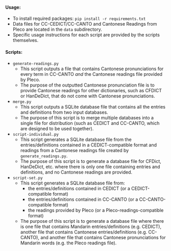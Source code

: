 #### Usage:
- To install required packages: `pip install -r requirements.txt`
- Data files for CC-CEDICT/CC-CANTO and Cantonese Readings from Pleco are located in the `data` subdirectory.
- Specific usage instructions for each script are provided by the scripts themselves.

#### Scripts:
- `generate-readings.py`
  - This script outputs a file that contains Cantonese pronunciations for every term in CC-CANTO *and* the Cantonese readings file provided by Pleco.
  - The purpose of the outputted Cantonese pronunciation file is to provide Cantonese readings for other dictionaries, such as CFDICT or HanDeDict, that do not come with Cantonese pronunciations.
- `merge.py`
  - This script outputs a SQLite database file that contains all the entries and definitions from two input databases.
  - The purpose of this script is to merge multiple databases into a single file for distribution (such as CEDICT and CC-CANTO, which are designed to be used together).
- `script-individual.py`
  - This script generates a SQLite database file from the entries/definitions contained in a CEDICT-compatible format and readings from a Cantonese readings file created by `generate_readings.py`.
  - The purpose of this script is to generate a database file for CFDict, HanDeDict, etc. where there is only one file containing entries and definitions, and no Cantonese readings are provided.
- `script-set.py`
  - This script generates a SQLite database file from:
    - the entries/definitions contained in CEDICT (or a CEDICT-compatible format)
    - the entries/definitions contained in CC-CANTO (or a CC-CANTO-compatible format)
    - the readings provided by Pleco (or a Pleco-readings-compatible format)
  - The purpose of this script is to generate a database file where there is one file that contains Mandarin entries/definitions (e.g. CEDICT), another file that contains Cantonese entries/definitions (e.g. CC-CANTO), and another file that contains Cantonese pronunciations for Mandarin words (e.g. the Pleco readings file).
